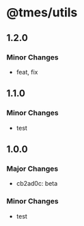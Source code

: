 # @tmes/utils

## 1.2.0

### Minor Changes

- feat, fix

## 1.1.0

### Minor Changes

- test

## 1.0.0

### Major Changes

- cb2ad0c: beta

### Minor Changes

- test
